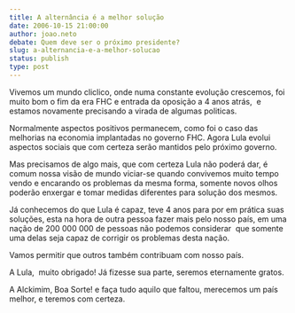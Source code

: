 ```yaml
---
title: A alternância é a melhor solução
date: 2006-10-15 21:00:00
author: joao.neto
debate: Quem deve ser o próximo presidente?
slug: a-alternancia-e-a-melhor-solucao
status: publish 
type: post
---
```


Vivemos um mundo cliclico, onde numa constante evolução crescemos, foi muito bom o fim da era FHC e entrada da oposição a 4 anos atrás,  e estamos novamente precisando a virada de algumas politicas.


Normalmente aspectos positivos permanecem, como foi o caso das melhorias na economia implantadas no governo FHC. Agora Lula evolui aspectos sociais que com certeza serão mantidos pelo próximo governo.


Mas precisamos de algo mais, que com certeza Lula não poderá dar, é comum nossa visão de mundo viciar-se quando convivemos muito tempo vendo e encarando os problemas da mesma forma, somente novos olhos poderão enxergar e tomar medidas diferentes para solução dos mesmos.


Já conhecemos do que Lula é capaz, teve 4 anos para por em prática suas soluções, esta na hora de outra pessoa fazer mais pelo nosso país, em uma nação de 200 000 000 de pessoas não podemos considerar  que somente uma delas seja capaz de corrigir os problemas desta nação.


Vamos permitir que outros também contribuam com nosso país.


A Lula,  muito obrigado! Já fizesse sua parte, seremos eternamente gratos.


A Alckimim, Boa Sorte! e faça tudo aquilo que faltou, merecemos um país melhor, e teremos com certeza.


